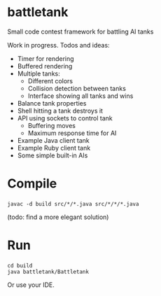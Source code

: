 # battletank
Small code contest framework for battling AI tanks

Work in progress. Todos and ideas:
* Timer for rendering
* Buffered rendering
* Multiple tanks:
    * Different colors
    * Collision detection between tanks
    * Interface showing all tanks and wins
* Balance tank properties
* Shell hitting a tank destroys it
* API using sockets to control tank
    * Buffering moves
    * Maximum response time for AI
* Example Java client tank
* Example Ruby client tank
* Some simple built-in AIs

# Compile
###
    javac -d build src/*/*.java src/*/*/*.java
(todo: find a more elegant solution)

# Run
###
    cd build
    java battletank/Battletank

Or use your IDE.
